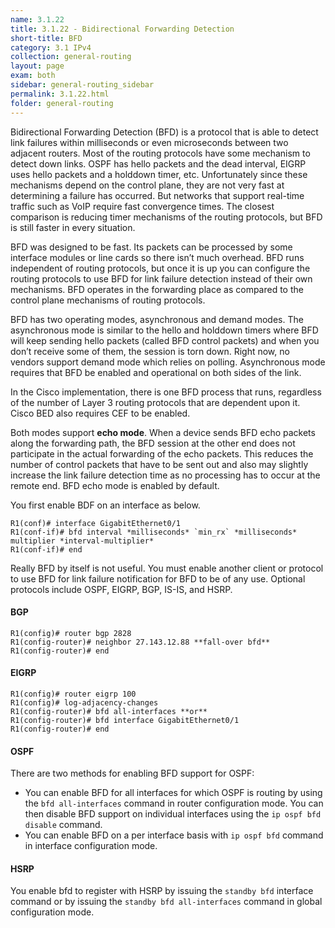 ```yaml
---
name: 3.1.22
title: 3.1.22 - Bidirectional Forwarding Detection
short-title: BFD
category: 3.1 IPv4
collection: general-routing
layout: page
exam: both
sidebar: general-routing_sidebar
permalink: 3.1.22.html
folder: general-routing
---
```

Bidirectional Forwarding Detection (BFD) is a protocol that is able to detect link failures within milliseconds or even microseconds between two adjacent routers. Most of the routing protocols have some mechanism to detect down links. OSPF has hello packets and the dead interval, EIGRP uses hello packets and a holddown timer, etc. Unfortunately since these mechanisms depend on the control plane, they are not very fast at determining a failure has occurred. But networks that support real-time traffic such as VoIP require fast convergence times. The closest comparison is reducing timer mechanisms of the routing protocols, but BFD is still faster in every situation.

BFD was designed to be fast. Its packets can be processed by some interface modules or line cards so there isn’t much overhead. BFD runs independent of routing protocols, but once it is up you can configure the routing protocols to use BFD for link failure detection instead of their own mechanisms. BFD operates in the forwarding place as compared to the control plane mechanisms of routing protocols.

BFD has two operating modes, asynchronous and demand modes. The asynchronous mode is similar to the hello and holddown timers where BFD will keep sending hello packets (called BFD control packets) and when you don’t receive some of them, the session is torn down. Right now, no vendors support demand mode which relies on polling. Asynchronous mode requires that BFD be enabled and operational on both sides of the link.

In the Cisco implementation, there is one BFD process that runs, regardless of the number of Layer 3 routing protocols that are dependent upon it. Cisco BED also requires CEF to be enabled.

Both modes support **echo mode**. When a device sends BFD echo packets along the forwarding path, the BFD session at the other end does not participate in the actual forwarding of the echo packets. This reduces the number of control packets that have to be sent out and also may slightly increase the link failure detection time as no processing has to occur at the remote end. BFD echo mode is enabled by default.

You first enable BDF on an interface as below.
```
R1(conf)# interface GigabitEthernet0/1
R1(conf-if)# bfd interval *milliseconds* `min_rx` *milliseconds* multiplier *interval-multiplier*
R1(conf-if)# end
```
Really BFD by itself is not useful. You must enable another client or protocol to use BFD for link failure notification for BFD to be of any use. Optional protocols include OSPF, EIGRP, BGP, IS-IS, and HSRP.

#### BGP
```
R1(config)# router bgp 2828
R1(config-router)# neighbor 27.143.12.88 **fall-over bfd**
R1(config-router)# end
```
#### EIGRP
```
R1(config)# router eigrp 100
R1(config)# log-adjacency-changes
R1(config-router)# bfd all-interfaces **or**
R1(config-router)# bfd interface GigabitEthernet0/1
R1(config-router)# end
```
#### OSPF
There are two methods for enabling BFD support for OSPF:
- You can enable BFD for all interfaces for which OSPF is routing by using the `bfd all-interfaces` command in router configuration mode. You can then disable BFD support on individual interfaces using the `ip ospf bfd disable` command.
- You can enable BFD on a per interface basis with `ip ospf bfd` command in interface configuration mode.
#### HSRP
You enable bfd to register with HSRP by issuing the `standby bfd` interface command or by issuing the `standby bfd all-interfaces` command in global configuration mode.
